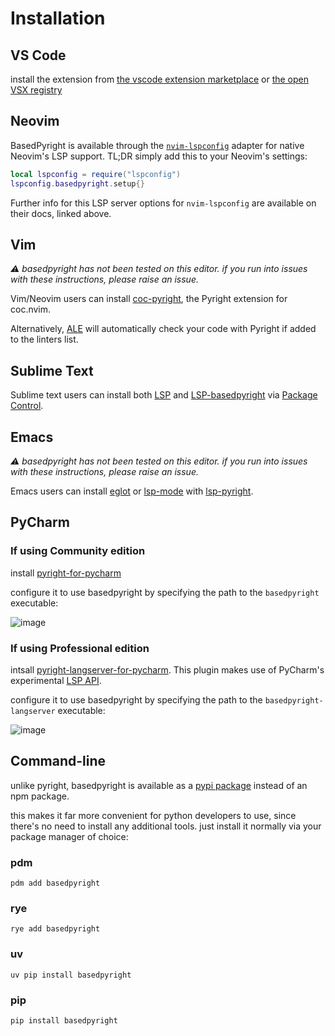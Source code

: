 # Installation

## VS Code
install the extension from [the vscode extension marketplace](https://marketplace.visualstudio.com/items?itemName=detachhead.basedpyright) or [the open VSX registry](https://open-vsx.org/extension/detachhead/basedpyright)

## Neovim
BasedPyright is available through the [`nvim-lspconfig`](https://github.com/neovim/nvim-lspconfig/blob/master/doc/server_configurations.md#basedpyright) adapter for native Neovim's LSP support.  TL;DR simply add this to your Neovim's settings:
```lua
local lspconfig = require("lspconfig")
lspconfig.basedpyright.setup{}
```
Further info for this LSP server options for `nvim-lspconfig` are available on their docs, linked above.

## Vim
*⚠ basedpyright has not been tested on this editor. if you run into issues with these instructions, please raise an issue.*

Vim/Neovim users can install [coc-pyright](https://github.com/fannheyward/coc-pyright), the Pyright extension for coc.nvim.

Alternatively, [ALE](https://github.com/dense-analysis/ale) will automatically check your code with Pyright if added to the linters list.

## Sublime Text

Sublime text users can install both [LSP](https://packagecontrol.io/packages/LSP) and [LSP-basedpyright](https://packagecontrol.io/packages/LSP-basedpyright) via [Package Control](https://packagecontrol.io).

## Emacs
*⚠ basedpyright has not been tested on this editor. if you run into issues with these instructions, please raise an issue.*

Emacs users can install [eglot](https://github.com/joaotavora/eglot) or [lsp-mode](https://github.com/emacs-lsp/lsp-mode) with [lsp-pyright](https://github.com/emacs-lsp/lsp-pyright).

## PyCharm

### If using Community edition
install [pyright-for-pycharm](https://plugins.jetbrains.com/plugin/24145)

configure it to use basedpyright by specifying the path to the `basedpyright` executable:

![image](https://github.com/DetachHead/basedpyright/assets/57028336/b373a5ee-c423-4b94-b833-00b5335a9611)

### If using Professional edition
intsall [pyright-langserver-for-pycharm](https://plugins.jetbrains.com/plugin/24146-pyright-language-server). This plugin makes use of PyCharm's experimental [LSP API](https://plugins.jetbrains.com/docs/intellij/language-server-protocol.html).

configure it to use basedpyright by specifying the path to the `basedpyright-langserver` executable:

![image](https://github.com/DetachHead/basedpyright/assets/57028336/4ee471ad-68cb-410e-8b67-81c57f4bb80b)

## Command-line

unlike pyright, basedpyright is available as a [pypi package](https://pypi.org/project/basedpyright/) instead of an npm package.

this makes it far more convenient for python developers to use, since there's no need to install any additional tools. just install it normally via your package manager of choice:

<!-- tabs:start -->

### **pdm**

```
pdm add basedpyright
```

### **rye**

```
rye add basedpyright
```

### **uv**

```
uv pip install basedpyright
```

### **pip**

```
pip install basedpyright
```

<!-- tabs:end -->
